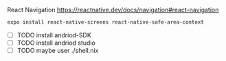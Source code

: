 React Navigation
https://reactnative.dev/docs/navigation#react-navigation
```bash
expo install react-native-screens react-native-safe-area-context
```

- [ ] TODO install andriod-SDK
- [ ] TODO install andriod studio 
- [ ] TODO maybe user ./shell.nix

